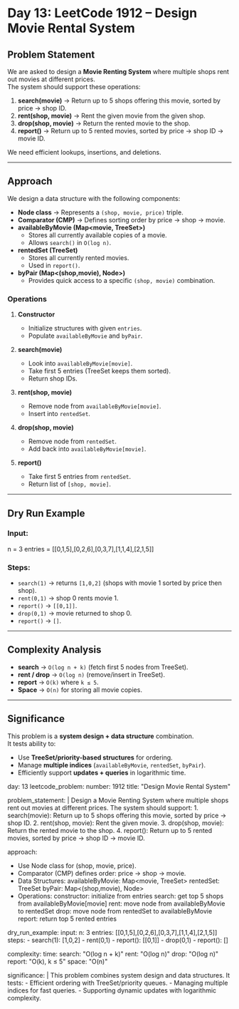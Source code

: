 # Day 13: LeetCode 1912 – Design Movie Rental System

## Problem Statement
We are asked to design a **Movie Renting System** where multiple shops rent out movies at different prices.  
The system should support these operations:

1. **search(movie)** → Return up to 5 shops offering this movie, sorted by price → shop ID.  
2. **rent(shop, movie)** → Rent the given movie from the given shop.  
3. **drop(shop, movie)** → Return the rented movie to the shop.  
4. **report()** → Return up to 5 rented movies, sorted by price → shop ID → movie ID.  

We need efficient lookups, insertions, and deletions.

---

## Approach

We design a data structure with the following components:

- **Node class** → Represents a `(shop, movie, price)` triple.
- **Comparator (CMP)** → Defines sorting order by price → shop → movie.
- **availableByMovie (Map<movie, TreeSet<Node>>)**  
  - Stores all currently available copies of a movie.  
  - Allows `search()` in `O(log n)`.
- **rentedSet (TreeSet<Node>)**  
  - Stores all currently rented movies.  
  - Used in `report()`.
- **byPair (Map<(shop,movie), Node>)**  
  - Provides quick access to a specific `(shop, movie)` combination.

### Operations
1. **Constructor**  
   - Initialize structures with given `entries`.  
   - Populate `availableByMovie` and `byPair`.

2. **search(movie)**  
   - Look into `availableByMovie[movie]`.  
   - Take first 5 entries (TreeSet keeps them sorted).  
   - Return shop IDs.

3. **rent(shop, movie)**  
   - Remove node from `availableByMovie[movie]`.  
   - Insert into `rentedSet`.

4. **drop(shop, movie)**  
   - Remove node from `rentedSet`.  
   - Add back into `availableByMovie[movie]`.

5. **report()**  
   - Take first 5 entries from `rentedSet`.  
   - Return list of `[shop, movie]`.

---

## Dry Run Example
### Input:
n = 3
entries = [[0,1,5],[0,2,6],[0,3,7],[1,1,4],[2,1,5]]


### Steps:
- `search(1)` → returns `[1,0,2]` (shops with movie 1 sorted by price then shop).
- `rent(0,1)` → shop 0 rents movie 1.
- `report()` → `[[0,1]]`.
- `drop(0,1)` → movie returned to shop 0.
- `report()` → `[]`.

---

## Complexity Analysis
- **search** → `O(log n + k)` (fetch first 5 nodes from TreeSet).  
- **rent / drop** → `O(log n)` (remove/insert in TreeSet).  
- **report** → `O(k)` where `k ≤ 5`.  
- **Space** → `O(n)` for storing all movie copies.

---

## Significance
This problem is a **system design + data structure** combination.  
It tests ability to:
- Use **TreeSet/priority-based structures** for ordering.  
- Manage **multiple indices** (`availableByMovie`, `rentedSet`, `byPair`).  
- Efficiently support **updates + queries** in logarithmic time.  

day: 13
leetcode_problem:
  number: 1912
  title: "Design Movie Rental System"

problem_statement: |
  Design a Movie Renting System where multiple shops rent out movies at different prices.
  The system should support:
    1. search(movie): Return up to 5 shops offering this movie, sorted by price → shop ID.
    2. rent(shop, movie): Rent the given movie.
    3. drop(shop, movie): Return the rented movie to the shop.
    4. report(): Return up to 5 rented movies, sorted by price → shop ID → movie ID.

approach:
  - Use Node class for (shop, movie, price).
  - Comparator (CMP) defines order: price → shop → movie.
  - Data Structures:
      availableByMovie: Map<movie, TreeSet<Node>>
      rentedSet: TreeSet<Node>
      byPair: Map<(shop,movie), Node>
  - Operations:
      constructor: initialize from entries
      search: get top 5 shops from availableByMovie[movie]
      rent: move node from availableByMovie to rentedSet
      drop: move node from rentedSet to availableByMovie
      report: return top 5 rented entries

dry_run_example:
  input:
    n: 3
    entries: [[0,1,5],[0,2,6],[0,3,7],[1,1,4],[2,1,5]]
  steps:
    - search(1): [1,0,2]
    - rent(0,1)
    - report(): [[0,1]]
    - drop(0,1)
    - report(): []

complexity:
  time:
    search: "O(log n + k)"
    rent: "O(log n)"
    drop: "O(log n)"
    report: "O(k), k ≤ 5"
  space: "O(n)"

significance: |
  This problem combines system design and data structures.
  It tests:
    - Efficient ordering with TreeSet/priority queues.
    - Managing multiple indices for fast queries.
    - Supporting dynamic updates with logarithmic complexity.
